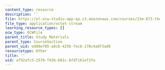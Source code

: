 ```yaml
---
content_type: resource
description: ''
file: https://ol-ocw-studio-app-qa.s3.amazonaws.com/courses/21m-873-theater-arts-topics-fall-2004-january-iap-2005/af92afc52570f43bb01cbfdf161ef3fa_flrpnOS1.pdf
file_type: application/octet-stream
learning_resource_types: []
ocw_type: OCWFile
parent_title: Study Materials
parent_type: CourseSection
parent_uid: ed08e705-a0cb-425b-fec6-178c4a073ad8
resourcetype: Other
title: ''
uid: af92afc5-2570-f43b-b01c-bfdf161ef3fa
---
```

